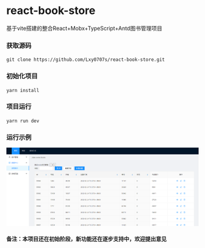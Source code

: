 # react-book-store
基于vite搭建的整合React+Mobx+TypeScript+Antd图书管理项目
### 获取源码
``git clone https://github.com/Lxy0707s/react-book-store.git``
### 初始化项目
``yarn install``
### 项目运行
``yarn run dev``
### 运行示例
![image](https://github.com/Lxy0707s/react-book-store/blob/main/public/book-store-exp1.png)


#### 备注：本项目还在初始阶段，新功能还在逐步支持中，欢迎提出意见
